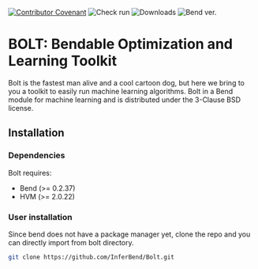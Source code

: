 [![Contributor Covenant](https://img.shields.io/badge/Contributor%20Covenant-2.0-4baaaa.svg)](code_of_conduct.md) 
![Check run](https://img.shields.io/github/check-runs/InferBend/Bolt/main)
![Downloads](https://img.shields.io/github/downloads/InferBend/Bolt/total)
![Bend ver.](https://img.shields.io/badge/Bend-0.2.37-blue)

# BOLT: Bendable Optimization and Learning Toolkit

Bolt is the fastest man alive and a cool cartoon dog, but here we bring to you a toolkit to easily run machine learning algorithms. Bolt in a Bend module for machine learning and is distributed under the 3-Clause BSD license.

## Installation

### Dependencies
Bolt requires:
- Bend (>= 0.2.37)
- HVM (>= 2.0.22)

### User installation

Since bend does not have a package manager yet, clone the repo and you can directly import from bolt directory.
```bash
git clone https://github.com/InferBend/Bolt.git
``` 